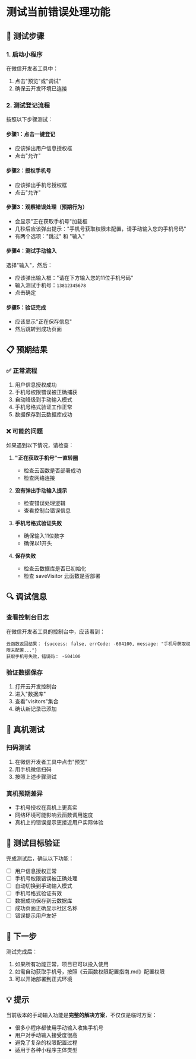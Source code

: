 # 测试当前错误处理功能

## 🧪 测试步骤

### 1. 启动小程序
在微信开发者工具中：
1. 点击"预览"或"调试"
2. 确保云开发环境已连接

### 2. 测试登记流程
按照以下步骤测试：

#### 步骤1：点击一键登记
- 应该弹出用户信息授权框
- 点击"允许"

#### 步骤2：授权手机号
- 应该弹出手机号授权框
- 点击"允许"

#### 步骤3：观察错误处理（预期行为）
- 会显示"正在获取手机号"加载框
- 几秒后应该弹出提示："手机号获取权限未配置，请手动输入您的手机号码"
- 有两个选项："跳过" 和 "输入"

#### 步骤4：测试手动输入
选择"输入"，然后：
- 应该弹出输入框："请在下方输入您的11位手机号码"
- 输入测试手机号：`13812345678`
- 点击确定

#### 步骤5：验证完成
- 应该显示"正在保存信息"
- 然后跳转到成功页面

## 📋 预期结果

### ✅ 正常流程
1. 用户信息授权成功
2. 手机号权限错误被正确捕获
3. 自动降级到手动输入模式
4. 手机号格式验证工作正常
5. 数据保存到云数据库成功

### ❌ 可能的问题
如果遇到以下情况，请检查：

1. **"正在获取手机号"一直转圈**
   - 检查云函数是否部署成功
   - 检查网络连接

2. **没有弹出手动输入提示**
   - 检查错误处理逻辑
   - 查看控制台错误信息

3. **手机号格式验证失败**
   - 确保输入11位数字
   - 确保以1开头

4. **保存失败**
   - 检查云数据库是否已初始化
   - 检查 saveVisitor 云函数是否部署

## 🔍 调试信息

### 查看控制台日志
在微信开发者工具的控制台中，应该看到：
```
云函数返回结果： {success: false, errCode: -604100, message: "手机号获取权限未配置..."}
获取手机号失败，错误码： -604100
```

### 验证数据保存
1. 打开云开发控制台
2. 进入"数据库"
3. 查看"visitors"集合
4. 确认新记录已添加

## 📱 真机测试

### 扫码测试
1. 在微信开发者工具中点击"预览"
2. 用手机微信扫码
3. 按照上述步骤测试

### 真机预期差异
- 手机号授权在真机上更真实
- 网络环境可能影响云函数调用速度
- 真机上的错误提示更接近用户实际体验

## 🎯 测试目标验证

完成测试后，确认以下功能：

- [ ] 用户信息授权正常
- [ ] 手机号权限错误被正确处理
- [ ] 自动切换到手动输入模式
- [ ] 手机号格式验证有效
- [ ] 数据成功保存到云数据库
- [ ] 成功页面正确显示社区名称
- [ ] 错误提示用户友好

## 🚀 下一步

测试完成后：
1. 如果所有功能正常，项目已可以投入使用
2. 如需自动获取手机号，按照《云函数权限配置指南.md》配置权限
3. 可以开始部署到正式环境

## 💡 提示

当前版本的手动输入功能是**完整的解决方案**，不仅仅是临时方案：
- 很多小程序都使用手动输入收集手机号
- 用户对手动输入接受度很高
- 避免了复杂的权限配置过程
- 适用于各种小程序主体类型
